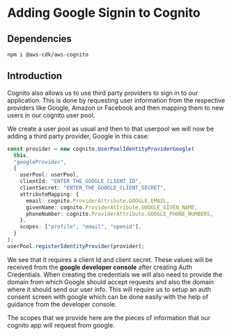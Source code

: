 # Adding Google Signin to Cognito

## Dependencies

```
npm i @aws-cdk/aws-cognito
```

## Introduction

Cognito also allows us to use third party providers to sign in to our application. This is done by requesting user information from the respective providers like Google, Amazon or Facebook and then mapping them to new users in our cognito user pool.

We create a user pool as usual and then to that userpool we will now be adding a third party provider, Google in this case:

```typescript
const provider = new cognito.UserPoolIdentityProviderGoogle(
  this,
  "googleProvider",
  {
    userPool: userPool,
    clientId: "ENTER_THE_GOOGLE_CLIENT_ID",
    clientSecret: "ENTER_THE_GOOGLE_CLIENT_SECRET",
    attributeMapping: {
      email: cognito.ProviderAttribute.GOOGLE_EMAIL,
      givenName: cognito.ProviderAttribute.GOOGLE_GIVEN_NAME,
      phoneNumber: cognito.ProviderAttribute.GOOGLE_PHONE_NUMBERS,
    },
    scopes: ["profile", "email", "openid"],
  }
);
userPool.registerIdentityProvider(provider);
```

We see that it requires a client Id and client secret. These values will be received from the **google developer console** after creating Auth Credentials. When creating the credentials we will also need to provide the domain from which Google should accept requests and also the domain where it should send our user info. This will require us to setup an auth consent screen with google which can be done easily with the help of guidance from the developer console. 

The scopes that we provide here are the pieces of information that our cognito app will request from google.
